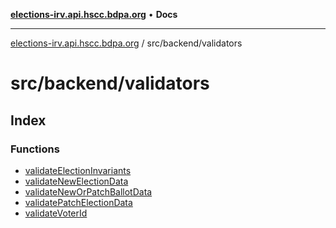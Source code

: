[**elections-irv.api.hscc.bdpa.org**](../../../README.md) • **Docs**

***

[elections-irv.api.hscc.bdpa.org](../../../README.md) / src/backend/validators

# src/backend/validators

## Index

### Functions

- [validateElectionInvariants](functions/validateElectionInvariants.md)
- [validateNewElectionData](functions/validateNewElectionData.md)
- [validateNewOrPatchBallotData](functions/validateNewOrPatchBallotData.md)
- [validatePatchElectionData](functions/validatePatchElectionData.md)
- [validateVoterId](functions/validateVoterId.md)
